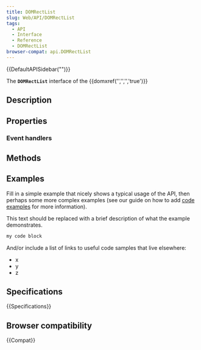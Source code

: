 ```yaml
---
title: DOMRectList
slug: Web/API/DOMRectList
tags:
  - API
  - Interface
  - Reference
  - DOMRectList
browser-compat: api.DOMRectList
---
```

{{DefaultAPISidebar("")}}

The **`DOMRectList`** interface of the {{domxref('','','','true')}} 

## Description

 

## Properties



### Event handlers



## Methods



## Examples

Fill in a simple example that nicely shows a typical usage of the API, then perhaps some more complex examples (see our guide on how to add [code examples](/en-US/docs/MDN/Contribute/Structures/Code_examples) for more information).

This text should be replaced with a brief description of what the example demonstrates.

```js
my code block
```

And/or include a list of links to useful code samples that live elsewhere:

*   x
*   y
*   z

## Specifications

{{Specifications}}

## Browser compatibility

{{Compat}}

